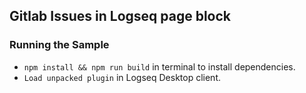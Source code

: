 ## Gitlab Issues in Logseq page block

### Running the Sample

- `npm install && npm run build` in terminal to install dependencies.
- `Load unpacked plugin` in Logseq Desktop client.
